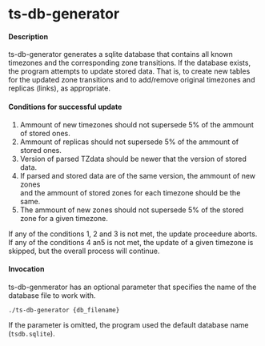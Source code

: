 ts-db-generator
===============

#### Description

ts-db-generator generates a sqlite database that contains all known timezones and the corresponding zone transitions.
If the database exists, the program attempts to update stored data. That is, to create new tables for the updated
zone transitions and to add/remove original timezones and replicas (links), as appropriate.

#### Conditions for successful update
1. Ammount of new timezones should not supersede 5% of the ammount of stored ones.
2. Ammount of replicas should not supersede 5% of the ammount of stored ones.
3. Version of parsed TZdata should be newer that the version of stored data.
4. If parsed and stored data are of the same version, the ammount of new zones <br>
   and the ammount of stored zones for each timezone should be the same.
5. The ammount of new zones should not supersede 5% of the stored zone for a given timezone.

If any of the conditions 1, 2 and 3 is not met, the update proceedure aborts.
If any of the conditions 4 an5 is not met, the update of a given timezone is skipped, but the overall process will continue.

#### Invocation

ts-db-genmerator has an optional parameter that specifies the name of the database file to work with.

`./ts-db-generator {db_filename}`

If the parameter is omitted, the program used the default database name (`tsdb.sqlite`).
